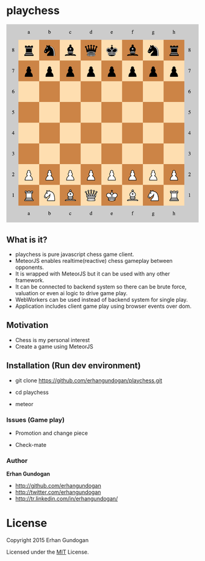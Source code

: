 playchess
=========

![](public/image/board.png)

## What is it?

* playchess is pure javascript chess game client.
* MeteorJS enables realtime(reactive) chess gameplay between opponents.
* It is wrapped with MeteorJS but it can be used with any other framework.
* It can be connected to backend system so there can be brute force, valuation or even ai logic to drive game play.
* WebWorkers can be used instead of backend system for single play.
* Application includes client game play using browser events over dom.

## Motivation

* Chess is my personal interest
* Create a game using MeteorJS

## Installation (Run dev environment)

* git clone https://github.com/erhangundogan/playchess.git

* cd playchess

* meteor

### Issues (Game play)

* Promotion and change piece

* Check-mate

### Author

**Erhan Gundogan**

* http://github.com/erhangundogan
* http://twitter.com/erhangundogan
* http://tr.linkedin.com/in/erhangundogan/

License
=======

Copyright 2015 Erhan Gundogan

Licensed under the [MIT](LICENSE) License.